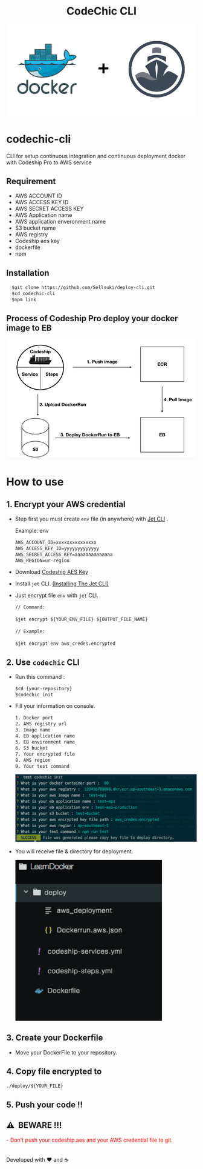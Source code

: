 <center>
  <h1>CodeChic CLI</h1>
</center>
<img src="./static/img/header.png">

# codechic-cli
CLI for setup continuous integration and continuous deployment docker with Codeship Pro to AWS service
## Requirement
  - AWS ACCOUNT ID
  - AWS ACCESS KEY ID
  - AWS SECRET ACCESS KEY
  - AWS Application name
  - AWS application enveronment name
  - S3 bucket name
  - AWS registry
  - Codeship aes key
  - dockerfile
  - npm
## Installation
```
  $git clone https://github.com/Sellsuki/deploy-cli.git
  $cd codechic-cli
  $npm link
```

## Process of Codeship Pro deploy your docker image to EB

<img src="./static/img/process.png">

# How to use

## 1. Encrypt your AWS credential
  - Step first you must create `env` file (in anywhere) with 
  [Jet CLI](https://documentation.codeship.com/pro/builds-and-configuration/cli/) .

    Example: env
    ```
    AWS_ACCOUNT_ID=xxxxxxxxxxxxxxx
    AWS_ACCESS_KEY_ID=yyyyyyyyyyyyy
    AWS_SECRET_ACCESS_KEY=aaaaaaaaaaaaaa
    AWS_REGION=ur-region
    ```
  - Download [Codeship AES Key](https://documentation.codeship.com/pro/builds-and-configuration/environment-variables/#downloading-your-aes-key)
  - Install `jet` CLI. [(Installing The Jet CLI)](https://documentation.codeship.com/pro/jet-cli/installation/)
  - Just encrypt file `env` with `jet` CLI.
    ```
    // Command:

    $jet encrypt ${YOUR_ENV_FILE} ${OUTPUT_FILE_NAME}

    // Example:

    $jet encrypt env aws_credes.encrypted
    ```
## 2. Use `codechic` CLI
  - Run this command :
    ```
    $cd {your-repository}
    $codechic init
    ```
  - Fill your information on console.

    ```
    1. Docker port
    2. AWS registry url
    3. Image name
    4. EB application name
    5. EB environment name
    6. S3 bucket
    7. Your encrypted file
    8. AWS region
    9. Your test command
    ```
    <img src="./static/img/console.png">
  
  - You will receive file & directory for deployment.

    <img src="./static/img/directory.png">

## 3. Create your Dockerfile
  - Move your DockerFile to your repository.
## 4. Copy file encrypted to
```
./deploy/${YOUR_FILE}
```
## 5. Push your code !! 
## ⚠️ ️ BEWARE !!!
  <span style="color:red">
    - Don't push your codeship.aes and your AWS credential file to git.
  </span>
<br><br><br>
Developed with ❤️ and ☕️